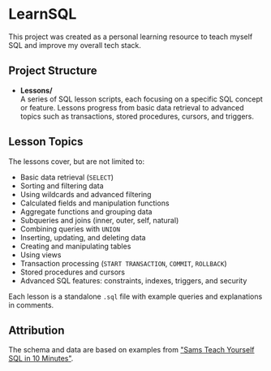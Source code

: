 # LearnSQL

This project was created as a personal learning resource to teach myself SQL and improve my overall tech stack.

## Project Structure

- **Lessons/**  
  A series of SQL lesson scripts, each focusing on a specific SQL concept or feature. Lessons progress from basic data retrieval to advanced topics such as transactions, stored procedures, cursors, and triggers.

## Lesson Topics

The lessons cover, but are not limited to:

- Basic data retrieval (`SELECT`)
- Sorting and filtering data
- Using wildcards and advanced filtering
- Calculated fields and manipulation functions
- Aggregate functions and grouping data
- Subqueries and joins (inner, outer, self, natural)
- Combining queries with `UNION`
- Inserting, updating, and deleting data
- Creating and manipulating tables
- Using views
- Transaction processing (`START TRANSACTION`, `COMMIT`, `ROLLBACK`)
- Stored procedures and cursors
- Advanced SQL features: constraints, indexes, triggers, and security

Each lesson is a standalone `.sql` file with example queries and explanations in comments.

## Attribution

The schema and data are based on examples from ["Sams Teach Yourself SQL in 10 Minutes"](http://forta.com/books/0672336073/). 
